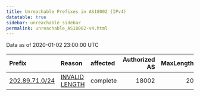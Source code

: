 ```yaml
---
title: Unreachable Prefixes in AS18002 (IPv4)
datatable: true
sidebar: unreachable_sidebar
permalink: unreachable_AS18002-v4.html
---
```


Data as of 2020-01-02 23:00:00 UTC


<div class="datatable-begin"></div>

| Prefix                                                 | Reason                                                                                                   | affected   |   Authorized AS |   MaxLength | Anchor                                       |   unreachable /24s |
|:-------------------------------------------------------|:---------------------------------------------------------------------------------------------------------|:-----------|----------------:|------------:|:---------------------------------------------|-------------------:|
| [202.89.71.0/24](https://stat.ripe.net/202.89.71.0/24) | [INVALID LENGTH](https://rpki-validator.ripe.net/announcement-preview?asn=AS18002&prefix=202.89.71.0/24) | complete   |           18002 |          20 | [APNIC](unreachable_APNIC_RPKI_Root-v4.html) |                  1 |

<div class="datatable-end"></div>